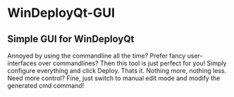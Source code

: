 # WinDeployQt-GUI

## Simple GUI for WinDeployQt 
Annoyed by using the commandline all the time? Prefer fancy user-interfaces over commandlines? Then this tool is just perfect for you! Simply configure everything and click Deploy. Thats it. Nothing more, nothing less. Need more control? Fine, just switch to manual edit mode and modify the generated cmd command!
